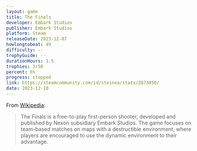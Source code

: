 ```yaml
---
layout: game
title: The Finals
developer: Embark Studios
publisher: Embark Studios
platform: Steam
releaseDate: 2023-12-07
howlongtobeat: 49
difficulty: --
trophyGuide: --
durationHours: 1.5
trophies: 3/50
percent: 6%
progress: stopped
link: https://steamcommunity.com/id/steinea/stats/2073850/
date: 2023-12-10
---
```


From [Wikipedia](https://en.wikipedia.org/wiki/The_Finals):

> The Finals is a free-to-play first-person shooter, developed and published by Nexon subsidiary Embark Studios. The game focuses on team-based matches on maps with a destructible environment, where players are encouraged to use the dynamic environment to their advantage.
